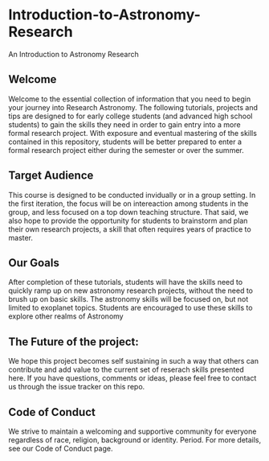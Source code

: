 # Introduction-to-Astronomy-Research
An Introduction to Astronomy Research

## Welcome
 Welcome to the essential collection of information that you need to begin your journey into Research Astronomy. The following tutorials, projects and tips are designed to for early college students (and advanced high school students) to gain the skills they need in order to gain entry into a more formal research project. With exposure and eventual mastering of the skills contained in this repository, students will be better prepared to enter a formal research project either during the semester or over the summer.

## Target Audience
This course is designed to be conducted invidually or in a group setting. In the first iteration, the focus will be on intereaction among students in the group, and less focused on a top down teaching structure. That said, we also hope to provide the opportunity for students to brainstorm and plan their own research projects, a skill that often requires years of practice to master.

## Our Goals
After completion of these tutorials, students will have the skills need to quickly ramp up on new astronomy research projects, without the need to brush up on basic skills. The astronomy skills will be focused on, but not limited to exoplanet topics. Students are encouraged to use these skills to explore other realms of Astronomy

## The Future of the project:
We hope this project becomes self sustaining in such a way that others can contribute and add value to the current set of reserach skills presented here. If you have questions, comments or ideas, please feel free to contact us through the issue tracker on this repo.
   
## Code of Conduct
We strive to maintain a welcoming and supportive community for everyone regardless of race, religion, background or identity. Period. For more details, see our Code of Conduct page.

